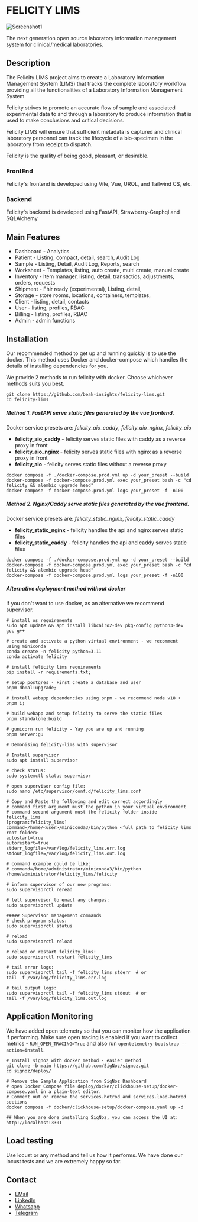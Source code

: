 # FELICITY LIMS

![Screenshot1](https://user-images.githubusercontent.com/17094364/137630249-b84e5b1c-f525-4b0a-8d1e-1e2820910a5f.png)

The next generation open source laboratory information management system for clinical/medical laboratories.

## Description

The Felicity LIMS project aims to create a Laboratory Information Management System (LIMS) that tracks the complete
laboratory workflow providing all the functionalities of a Laboratory Information Management System.

Felicity strives to promote an accurate flow of sample and associated experimental data to and through a laboratory to
produce information that is used to make conclusions and critical decisions.

Felicity LIMS will ensure that sufficient metadata is captured and clinical laboratory personnel can track the lifecycle
of a bio-specimen in the laboratory from receipt to dispatch.

Felicity is the quality of being good, pleasant, or desirable.

### FrontEnd

Felicity's frontend is developed using Vite, Vue, URQL, and Tailwind CS, etc.

### Backend

Felicity's backend is developed using FastAPI, Strawberry-Graphql and SQLAlchemy

## Main Features

- Dashboard - Analytics
- Patient - Listing, compact, detail, search, Audit Log
- Sample - Listing, Detail, Audit Log, Reports, search
- Worksheet - Templates, listing, auto create, multi create, manual create
- Inventory - Item manager, listing, detail, transactios, adjustments, orders, requests
- Shipment - Fhir ready (experimental), Listing, detail,
- Storage - store rooms, locations, containers, templates,
- Client - listing, detail, contacts
- User - listing, profiles, RBAC
- Billing - listing, profiles, RBAC
- Admin - admin functions

## Installation

Our recommended method to get up and running quickly is to use the docker.
This method uses Docker and docker-compose which handles the details of installing dependencies for you.

We provide 2 methods to run felicity with docker. Choose whichever methods suits you best.

```shell
git clone https://github.com/beak-insights/felicity-lims.git
cd felicity-lims
```

##### Method 1. FastAPI serve static files generated by the vue frontend.

Docker service presets are: *felicity_aio_caddy*, *felicity_aio_nginx*, *felicity_aio*

- **felicity_aio_caddy** - felicity serves static files with caddy as a reverse proxy in front
- **felicity_aio_nginx** - felicity serves static files with nginx as a reverse proxy in front
- **felicity_aio** - felicity serves static files without a reverse proxy

```commandline
docker compose -f ./docker-compose.prod.yml up -d your_preset --build
docker-compose -f docker-compose.prod.yml exec your_preset bash -c "cd felicity && alembic upgrade head"
docker-compose -f docker-compose.prod.yml logs your_preset -f -n100
```

##### Method 2. Nginx/Caddy serve static files generated by the vue frontend.

Docker service presets are: *felicity_static_nginx*, *felicity_static_caddy*

- **felicity_static_nginx** - felicity handles the api and nginx serves static files
- **felicity_static_caddy** - felicity handles the api and caddy serves static files

```commandline
docker compose -f ./docker-compose.prod.yml up -d your_preset --build
docker-compose -f docker-compose.prod.yml exec your_preset bash -c "cd felicity && alembic upgrade head"
docker-compose -f docker-compose.prod.yml logs your_preset -f -n100
```

##### Alternative deployment method without docker

If you don't want to use docker, as an alternative we recommend supervisor.

```shell
# install os requirements
sudo apt update && apt install libcairo2-dev pkg-config python3-dev gcc g++

# create and activate a python virtual environment - we recomment using miniconda
conda create -n felicity python=3.11
conda activate felicity

# install felicity lims requirements
pip install -r requirements.txt;

# setup postgres - First create a database and user 
pnpm db:al:upgrade;

# install webapp dependencies using pnpm - we recommend node v18 +
pnpm i;

# build webapp and setup felicity to serve the static files
pnpm standalone:build

# gunicorn run felicity - Yay you are up and running
pnpm server:gu

# Demonising felicity-lims with supervisor

# Install supervisor
sudo apt install supervisor
    
# check status:
sudo systemctl status supervisor
    
# open supervisor config file:
sudo nano /etc/supervisor/conf.d/felicity_lims.conf
    
# Copy and Paste the following and edit correct accordingly
# command first argument must the python in your virtual environment
# command second argument must the felicity folder inside felicity_lims
[program:felicity_lims]
command=/home/<user>/miniconda3/bin/python <full path to felicity lims root folder>
autostart=true
autorestart=true
stderr_logfile=/var/log/felicity_lims.err.log
stdout_logfile=/var/log/felicity_lims.out.log

# command example could be like:
# command=/home/administrator/miniconda3/bin/python /home/administrator/felicity_lims/felicity

# inform supervisor of our new programs:
sudo supervisorctl reread
    
# tell supervisor to enact any changes:
sudo supervisorctl update
     
##### Supervisor management commands
# check program status:
sudo supervisorctl status
    
# reload 
sudo supervisorctl reload

# reload or restart felicity_lims:
sudo supervisorctl restart felicity_lims

# tail error logs:
sudo supervisorctl tail -f felicity_lims stderr  # or
tail -f /var/log/felicity_lims.err.log
    
# tail output logs:
sudo supervisorctl tail -f felicity_lims stdout  # or
tail -f /var/log/felicity_lims.out.log
```

## Application Monitoring

We have added open telemetry so that you can monitor how the application if performing. Make sure open tracing is
enabled if you want to collect metrics - `RUN_OPEN_TRACING=True` and also
run `opentelemetry-bootstrap --action=install`.

```shell
# Install signoz with docker method - easier method
git clone -b main https://github.com/SigNoz/signoz.git
cd signoz/deploy/

# Remove the Sample Application from SigNoz Dashboard
# open Docker Compose file deploy/docker/clickhouse-setup/docker-compose.yaml in a plain-text editor.
# Comment out or remove the services.hotrod and services.load-hotrod sections
docker compose -f docker/clickhouse-setup/docker-compose.yaml up -d

## When you are done installing SigNoz, you can access the UI at: http://localhost:3301
```

## Load testing

Use locust or any method and tell us how it performs. We have done our locust tests and we are extremely happy so far.

## Contact

- [EMail](mailto:aurthurmusendame@gmail.com?subject=[GitHub]%20Felicity%20Lims%20Enquiry)
- [LinkedIn](https://www.linkedin.com/in/aurthurmusendame)
- [Whatsapp](https://api.WhatsApp.com/send?phone=263776406399)
- [Telegram](https://www.t.me/aurthurm)
